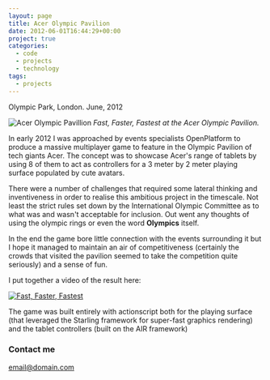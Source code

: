 ```yaml
---
layout: page
title: Acer Olympic Pavilion
date: 2012-06-01T16:44:29+00:00
project: true
categories:
  - code
  - projects
  - technology
tags:
  - projects
---
```


Olympic Park, London. June, 2012

![Acer Olympic Pavillion](https://zerozero.github.io/images/heroes/acer-main.jpg)
*Fast, Faster, Fastest at the Acer Olympic Pavilion.*

In early 2012 I was approached by events specialists OpenPlatform to produce a massive multiplayer game to feature in the Olympic Pavilion of tech giants Acer. The concept was to showcase Acer's range of tablets by using 8 of them to act as controllers for a 3 meter by 2 meter playing surface populated by cute avatars. <!--more-->

There were a number of challenges that required some lateral thinking and inventiveness in order to realise this ambitious project in the timescale. Not least the strict rules set down by the International Olympic Committee as to what was and wasn't acceptable for inclusion. Out went any thoughts of using the olympic rings or even the word **Olympics** itself.

In the end the game bore little connection with the events surrounding it but I hope it managed to maintain an air of competitiveness (certainly the crowds that visited the pavilion seemed to take the competition quite seriously) and a sense of fun.

I put together a video of the result here:

[![Fast, Faster, Fastest](https://zerozero.github.io/images/heroes/acer-poster-frame.jpg)](https://vimeo.com/72145266 "Fast, Faster, Fastest - Click to Watch!")


The game was built entirely with actionscript both for the playing surface (that leveraged the Starling framework for super-fast graphics rendering) and the tablet controllers (built on the AIR framework)

### Contact me

[email@domain.com](mailto:email@domain.com)